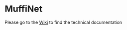 # MuffiNet
Please go to the [Wiki](https://github.com/abtion/muffi.net/wiki) to find the technical documentation
